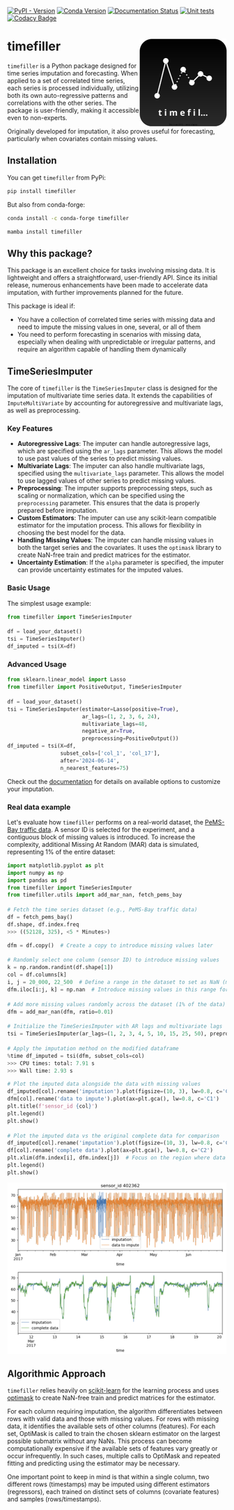 [![PyPI - Version](https://img.shields.io/pypi/v/timefiller)](https://pypi.org/project/timefiller/)
[![Conda Version](https://img.shields.io/conda/vn/conda-forge/timefiller.svg)](https://anaconda.org/conda-forge/timefiller)
[![Documentation Status](https://readthedocs.org/projects/timefiller/badge/?version=latest)](https://timefiller.readthedocs.io/en/latest/?badge=latest)
[![Unit tests](https://github.com/CyrilJl/timefiller/actions/workflows/pytest.yml/badge.svg)](https://github.com/CyrilJl/timefiller/actions/workflows/pytest.yml)
[![Codacy Badge](https://app.codacy.com/project/badge/Grade/51d0dd39565a410985a6836e7d6bcd0b)](https://app.codacy.com/gh/CyrilJl/TimeFiller/dashboard?utm_source=gh&utm_medium=referral&utm_content=&utm_campaign=Badge_grade)

# <img src="https://raw.githubusercontent.com/CyrilJl/timefiller/main/_static/logo_timefiller.svg" alt="Logo BatchStats" width="200" height="200" align="right"> timefiller

`timefiller` is a Python package designed for time series imputation and forecasting. When applied to a set of correlated time series, each series is processed individually, utilizing both its own auto-regressive patterns and correlations with the other series. The package is user-friendly, making it accessible even to non-experts.

Originally developed for imputation, it also proves useful for forecasting, particularly when covariates contain missing values.

## Installation

You can get ``timefiller`` from PyPi:

```bash
pip install timefiller
```

But also from conda-forge:

```bash
conda install -c conda-forge timefiller
```

```bash
mamba install timefiller
```

## Why this package?

This package is an excellent choice for tasks involving missing data. It is lightweight and offers a straightforward, user-friendly API. Since its initial release, numerous enhancements have been made to accelerate data imputation, with further improvements planned for the future.

This package is ideal if:

- You have a collection of correlated time series with missing data and need to impute the missing values in one, several, or all of them
- You need to perform forecasting in scenarios with missing data, especially when dealing with unpredictable or irregular patterns, and require an algorithm capable of handling them dynamically

## TimeSeriesImputer

The core of `timefiller` is the `TimeSeriesImputer` class is designed for the imputation of multivariate time series data. It extends the capabilities of `ImputeMultiVariate` by accounting for autoregressive and multivariate lags, as well as preprocessing.

### Key Features

- **Autoregressive Lags**: The imputer can handle autoregressive lags, which are specified using the `ar_lags` parameter. This allows the model to use past values of the series to predict missing values.
- **Multivariate Lags**: The imputer can also handle multivariate lags, specified using the `multivariate_lags` parameter. This allows the model to use lagged values of other series to predict missing values.
- **Preprocessing**: The imputer supports preprocessing steps, such as scaling or normalization, which can be specified using the `preprocessing` parameter. This ensures that the data is properly prepared before imputation.
- **Custom Estimators**: The imputer can use any scikit-learn compatible estimator for the imputation process. This allows for flexibility in choosing the best model for the data.
- **Handling Missing Values**: The imputer can handle missing values in both the target series and the covariates. It uses the `optimask` library to create NaN-free train and predict matrices for the estimator.
- **Uncertainty Estimation**: If the `alpha` parameter is specified, the imputer can provide uncertainty estimates for the imputed values.

### Basic Usage

The simplest usage example:

```python
from timefiller import TimeSeriesImputer

df = load_your_dataset()
tsi = TimeSeriesImputer()
df_imputed = tsi(X=df)
```

### Advanced Usage

```python
from sklearn.linear_model import Lasso
from timefiller import PositiveOutput, TimeSeriesImputer

df = load_your_dataset()
tsi = TimeSeriesImputer(estimator=Lasso(positive=True),
                        ar_lags=(1, 2, 3, 6, 24),
                        multivariate_lags=48,
                        negative_ar=True,
                        preprocessing=PositiveOutput())
df_imputed = tsi(X=df,
                 subset_cols=['col_1', 'col_17'],
                 after='2024-06-14',
                 n_nearest_features=75)
```

Check out the [documentation](https://timefiller.readthedocs.io/en/latest/index.html) for details on available options to customize your imputation.

### Real data example

Let's evaluate how ``timefiller`` performs on a real-world dataset, the [PeMS-Bay traffic data](https://zenodo.org/records/5724362). A sensor ID is selected for the experiment, and a contiguous block of missing values is introduced. To increase the complexity, additional Missing At Random (MAR) data is simulated, representing 1% of the entire dataset:

```python
import matplotlib.pyplot as plt
import numpy as np
import pandas as pd
from timefiller import TimeSeriesImputer
from timefiller.utils import add_mar_nan, fetch_pems_bay

# Fetch the time series dataset (e.g., PeMS-Bay traffic data)
df = fetch_pems_bay()
df.shape, df.index.freq
>>> ((52128, 325), <5 * Minutes>)
```

```python
dfm = df.copy()  # Create a copy to introduce missing values later

# Randomly select one column (sensor ID) to introduce missing values
k = np.random.randint(df.shape[1])
col = df.columns[k]
i, j = 20_000, 22_500  # Define a range in the dataset to set as NaN (missing values)
dfm.iloc[i:j, k] = np.nan  # Introduce missing values in this range for the selected column

# Add more missing values randomly across the dataset (1% of the data)
dfm = add_mar_nan(dfm, ratio=0.01)

# Initialize the TimeSeriesImputer with AR lags and multivariate lags
tsi = TimeSeriesImputer(ar_lags=(1, 2, 3, 4, 5, 10, 15, 25, 50), preprocessing=PositiveOutput())

# Apply the imputation method on the modified dataframe
%time df_imputed = tsi(dfm, subset_cols=col)
>>> CPU times: total: 7.91 s
>>> Wall time: 2.93 s
```

```python
# Plot the imputed data alongside the data with missing values
df_imputed[col].rename('imputation').plot(figsize=(10, 3), lw=0.8, c='C0')
dfm[col].rename('data to impute').plot(ax=plt.gca(), lw=0.8, c='C1')
plt.title(f'sensor_id {col}')
plt.legend()
plt.show()

# Plot the imputed data vs the original complete data for comparison
df_imputed[col].rename('imputation').plot(figsize=(10, 3), lw=0.8, c='C0')
df[col].rename('complete data').plot(ax=plt.gca(), lw=0.8, c='C2')
plt.xlim(dfm.index[i], dfm.index[j])  # Focus on the region where data was missing
plt.legend()
plt.show()
```

<img src="https://raw.githubusercontent.com/CyrilJl/timefiller/main/_static/result_imputation.png" width="750" alt="result">

## Algorithmic Approach

`timefiller` relies heavily on [scikit-learn](https://scikit-learn.org/stable/) for the learning process and uses [optimask](https://optimask.readthedocs.io/en/latest/index.html) to create NaN-free train and
predict matrices for the estimator.

For each column requiring imputation, the algorithm differentiates between rows with valid data and those with missing values. For rows with missing data, it identifies the available sets of other columns (features).
For each set, OptiMask is called to train the chosen sklearn estimator on the largest possible submatrix without any NaNs. This process can become computationally expensive if the available sets of features vary
greatly or occur infrequently. In such cases, multiple calls to OptiMask and repeated fitting and predicting using the estimator may be necessary.

One important point to keep in mind is that within a single column, two different rows (timestamps) may be imputed using different estimators (regressors), each trained on distinct sets of columns (covariate features)
and samples (rows/timestamps).
